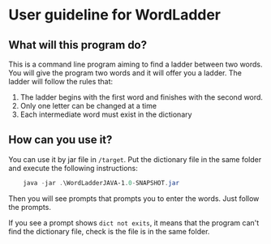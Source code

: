 # User guideline for WordLadder

## What will this program do?

This is a command line program aiming to find a ladder between two words. You will give the program two words and it will offer you a ladder. The ladder will follow the rules that:

1. The ladder begins with the first word and finishes with the second word. 
2. Only one letter can be changed at a time
3. Each intermediate word must exist in the dictionary

## How can you use it?

You can use it by jar file in `/target`. Put the dictionary file in the same folder and execute the following instructions:

```powershell
    java -jar .\WordLadderJAVA-1.0-SNAPSHOT.jar
```

Then you will see prompts that prompts you to enter the words. Just follow the prompts.

If you see a prompt shows `dict not exits`, it means that the program can't find the dictionary file, check is the file is in the same folder.